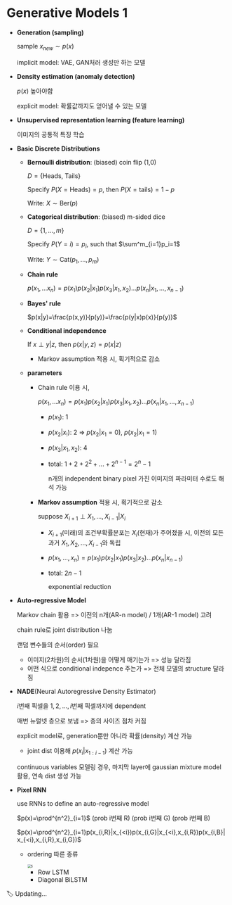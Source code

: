 # Generative Models 1

- **Generation (sampling)**

  sample $x_{new}\sim p(x)$

  implicit model: VAE, GAN처러 생성만 하는 모델

- **Density estimation (anomaly detection)**

  $p(x)$ 높아야함

  explicit model: 확률값까지도 얻어낼 수 있는 모델

- **Unsupervised representation learning (feature learning)**

  이미지의 공통적 특징 학습

- **Basic Discrete Distributions**

  - **Bernoulli distribution**: (biased) coin flip (1,0)

    $D=\text{\{Heads, Tails}\}$

    Specify $P(X=\text{Heads})=p$, then $P(X=\text{tails})=1-p$

    Write: $X \sim \text{Ber}(p)$

  - **Categorical distribution**: (biased) m-sided dice

    $D = \{1,...,m\}$​

    Specify $P(Y=i)=p_i$, such that $\sum^m_{i=1}p_i=1$

    Write: $Y \sim \text{Cat}(p_1,...,p_m)$

  - **Chain rule**

    $p(x_1,...x_n)=p(x_1)p(x_2|x_1)p(x_3|x_1,x_2)...p(x_n|x_1,...,x_{n-1})$

  - **Bayes' rule**

    $p(x|y)=\frac{p(x,y)}{p(y)}=\frac{p(y|x)p(x)}{p(y)}$

  - **Conditional independence**

    $\text{If}\ x \perp y |z$​​, then $p(x|y,z)=p(x|z)$​​​

    - Markov assumption 적용 시, 획기적으로 감소

  - **parameters**

    - Chain rule 이용 시,

      $p(x_1,...x_n)=p(x_1)p(x_2|x_1)p(x_3|x_1,x_2)...p(x_n|x_1,...,x_{n-1})$

      - $p(x_1)$: 1

      - $p(x_2|x_!)$: 2 => $p(x_2|x_1=0)$​, $p(x_2|x_1=1)$​​

      - $p(x_3|x_1,x_2)$: 4

      - total: $1+2+2^2+...+2^{n-1}=2^n-1$

        n개의 independent binary pixel 가진 이미지의 파라미터 수로도 해석 가능

    - **Markov assumption** 적용 시, 획기적으로 감소

      suppose $X_{i+1}\perp X_1,...,X_{i-1}|X_i$

      - $X_{i+1}$(미래)의 조건부확률분포는 $X_i$​(현재)가 주어졌을 시, 이전의 모든 과거 $X_1, X_2,...,X_{i-1}$와 독립

      - $p(x_1,...,x_n)=p(x_1)p(x_2|x_1)p(x_3|x_2)...p(x_n|x_{n-1})$

      - total: $2n-1$ 

        exponential reduction

- **Auto-regressive Model**

  Markov chain 활용 => 이전의 n개(AR-n model) / 1개(AR-1 model) 고려

  chain rule로 joint distribution 나눔

  랜덤 변수들의 순서(order) 필요

  - 이미지(2차원)의 순서(1차원)을 어떻게 매기는가 => 성능 달라짐
  - 어떤 식으로 conditional indepence 주는가 => 전체 모델의 structure 달라짐

- **NADE**(Neural Autoregressive Density Estimator)

  $i$번째 픽셀을 $1,2,...,i$​번째 픽셀까지에 dependent

  매번 뉴럴넷 층으로 보냄 => 층의 사이즈 점차 커짐

  explicit model로, generation뿐만 아니라 확률(density) 계산 가능

  - joint dist 이용해 $p(x_i|x_{1:i-1})$ 계산 가능

  continuous variables 모델링 경우, 마지막 layer에 gaussian mixture model 활용, 연속 dist 생성 가능

- **Pixel RNN**

  use RNNs to define an auto-regressive model

  $p(x)=\prod^{n^2}_{i=1}$ (prob i번째 R) (prob i번째 G) (prob i번째 B)

  $p(x)=\prod^{n^2}_{i=1}p(x_{i,R}|x_{<i})p(x_{i,G}|x_{<i},x_{i,R})p(x_{i,B}|x_{<i},x_{i,R},x_{i,G})$​​​​

  - ordering 따른 종류

    <img src="https://user-images.githubusercontent.com/60209937/129297529-2068c978-9e35-492c-88ae-a06d6820ed97.png" alt="5" style="zoom:50%;" />

    - Row LSTM
    - Diagonal BiLSTM

:label: Updating...
